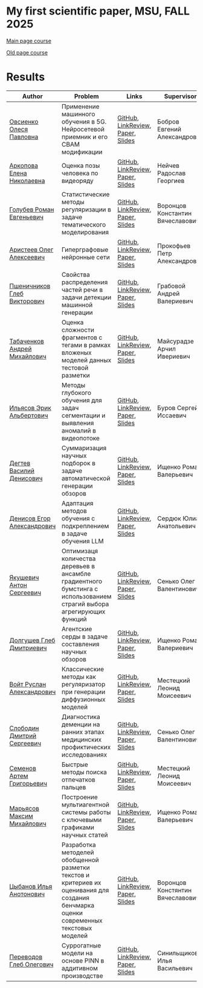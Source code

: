 # My first scientific paper, MSU, FALL 2025

[Main page course](https://m1p.org)

[Old page course](http://www.machinelearning.ru/wiki/index.php?title=Численные_методы_обучения_по_прецедентам_%28практика%2C_В.В._Стрижов%29)

# Results
| Author | Problem | Links | Supervisor | Scores | Reviewer |
| ------ | ------- | ----- | ---------- | ------ | -------- |
| [Овсиенко Олеся Павловна]() | Применение машинного обучения в 5G. Нейросетевой приемник и его CBAM модификации | [GitHub](), [LinkReview](), [Paper](), [Slides]() | Бобров Евгений Александрович | ![Dynamic JSON Badge]() | |
| [Аркопова Елена Николаевна]() | Оценка позы человека по видеоряду | [GitHub](), [LinkReview](), [Paper](), [Slides]() | Нейчев Радослав Георгиев | ![Dynamic JSON Badge]() | |
| [Голубев Роман Евгеньевич]() | Статистические методы регуляризации в задаче тематического моделирования | [GitHub](), [LinkReview](), [Paper](), [Slides]() | Воронцов Константин Вячеславович | ![Dynamic JSON Badge]() | |
| [Аристеев Олег Алексеевич]() | Гиперграфовые нейронные сети | [GitHub](), [LinkReview](), [Paper](), [Slides]() | Прокофьев Петр Александрович | ![Dynamic JSON Badge]() | |
| [Пшеничников Глеб Викторович]() | Свойства распределения частей речи в задачи детекции машинной генерации | [GitHub](), [LinkReview](), [Paper](), [Slides]() | Грабовой Андрей Валериевич | ![Dynamic JSON Badge]() | |
| [Табаченков Андрей Михайлович]() | Оценка сложности фрагментов с тегами в рамках вложеных моделей данных тестовой разметки | [GitHub](), [LinkReview](), [Paper](), [Slides]() | Майсурадзе Арчил Ивериевич | ![Dynamic JSON Badge]() | |
| [Ильясов Эрик Альбертович]() | Методы глубокого обучения для задач сегментации и выявления аномалий в видеопотоке | [GitHub](), [LinkReview](), [Paper](), [Slides]() | Буров Сергей Иссаевич | ![Dynamic JSON Badge]() | |
| [Дегтев Василий Денисович]() | Суммаризация научных подборок в задаче автоматической генерации обзоров  | [GitHub](), [LinkReview](), [Paper](), [Slides]() | Ищенко Роман Валерьевич | ![Dynamic JSON Badge]() | |
| [Денисов Егор Александрович]() | Адаптация методов обучения с подкреплением в задаче обучения LLM | [GitHub](), [LinkReview](), [Paper](), [Slides]() | Сердюк Юлиан Анатольевич | ![Dynamic JSON Badge]() | |
| [Якушевич Антон Сергеевич]() | Оптимизаця количества деревьев в ансамбле градиентного бумстинга с использованием страгий выбора агрегирующих функций | [GitHub](), [LinkReview](), [Paper](), [Slides]() | Сенько Олег Валентинович | ![Dynamic JSON Badge]() | |
| [Долгушев Глеб Дмитриевич]() | Агентские серды в задаче составления научных обзоров | [GitHub](), [LinkReview](), [Paper](), [Slides]() | Ищенко Роман Валериевич | ![Dynamic JSON Badge]() | |
| [Войт Руслан Александрович]() | Классические методы как регуляризатор при генерации диффузионных моделей | [GitHub](), [LinkReview](), [Paper](), [Slides]() | Местецкий Леонид Моисеевич | ![Dynamic JSON Badge]() | |
| [Слободин Дмитрий Сергеевич]() | Диагностика деменции на ранних этапах медицинских профиктических исследованиях | [GitHub](), [LinkReview](), [Paper](), [Slides]() | Сенько Олег Валентинович | ![Dynamic JSON Badge]() | |
| [Семенов Артем Григорьевич]() | Быстрые методы поиска отпечатков пальцев | [GitHub](), [LinkReview](), [Paper](), [Slides]() | Местецкий Леонид Моисеевич | ![Dynamic JSON Badge]() | |
| [Марьясов Максим Михайлович]() | Построение мультиагентной системы работы с ключевыми графиками научных статей | [GitHub](), [LinkReview](), [Paper](), [Slides]() | Ищенко Роман Валерьевич | ![Dynamic JSON Badge]() | |
| [Цыбанов Илья Анотонович]() | Разработка методелей обобщенной разметки текстов и критериев их оценивания для создания бенчмарка оценки современных текстовых моделей | [GitHub](), [LinkReview](), [Paper](), [Slides]() | Воронцов Констянтин Вячеславович | ![Dynamic JSON Badge]() | |
| [Переводов Глеб Олегович]() | Суррогатные модели на основе PINN в аддитивном производстве | [GitHub](), [LinkReview](), [Paper](), [Slides]() | Синильщиков Илья Васильевич | ![Dynamic JSON Badge]() | |
